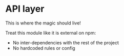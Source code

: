 # API layer

This is where the magic should live!

Treat this module like it is external on npm:
 - No inter-dependencies with the rest of the project
 - No hardcoded rules or config

